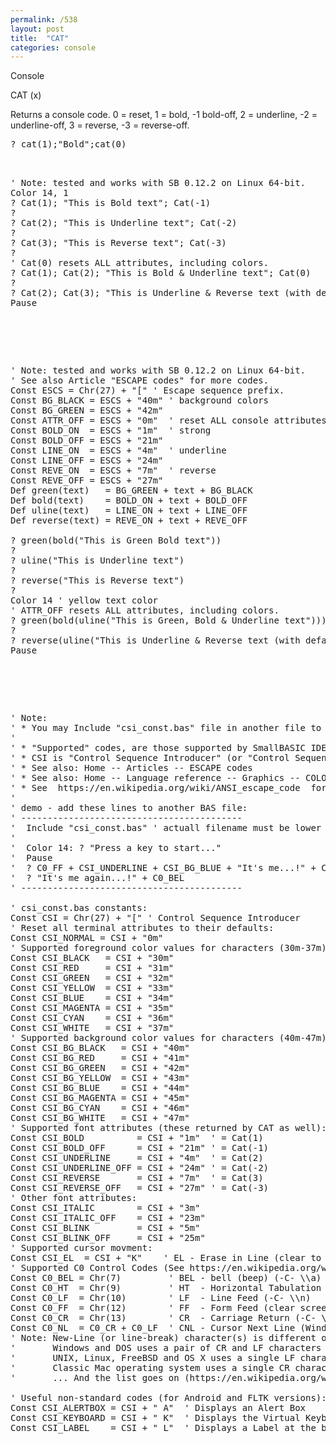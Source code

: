 ```yaml
---
permalink: /538
layout: post
title:  "CAT"
categories: console
---
```

Console

CAT (x)

Returns a console code. 0 = reset, 1 = bold, -1 bold-off, 2 = underline, -2 = underline-off, 3 = reverse, -3 = reverse-off.


<pre>? cat(1);"Bold";cat(0)

<pre>

' Note: tested and works with SB 0.12.2 on Linux 64-bit.
Color 14, 1
? Cat(1); "This is Bold text"; Cat(-1)
?
? Cat(2); "This is Underline text"; Cat(-2)
?
? Cat(3); "This is Reverse text"; Cat(-3)
? 
' Cat(0) resets ALL attributes, including colors.
? Cat(1); Cat(2); "This is Bold & Underline text"; Cat(0) 
?
? Cat(2); Cat(3); "This is Underline & Reverse text (with default colors)"; Cat(0)
Pause

</pre>

<pre>

' Note: tested and works with SB 0.12.2 on Linux 64-bit.
' See also Article "ESCAPE codes" for more codes.
Const ESCS = Chr(27) + "[" ' Escape sequence prefix.
Const BG_BLACK = ESCS + "40m" ' background colors
Const BG_GREEN = ESCS + "42m"
Const ATTR_OFF = ESCS + "0m"  ' reset ALL console attributes
Const BOLD_ON  = ESCS + "1m"  ' strong
Const BOLD_OFF = ESCS + "21m"
Const LINE_ON  = ESCS + "4m"  ' underline
Const LINE_OFF = ESCS + "24m"
Const REVE_ON  = ESCS + "7m"  ' reverse
Const REVE_OFF = ESCS + "27m"
Def green(text)   = BG_GREEN + text + BG_BLACK
Def bold(text)    = BOLD_ON + text + BOLD_OFF
Def uline(text)   = LINE_ON + text + LINE_OFF
Def reverse(text) = REVE_ON + text + REVE_OFF

? green(bold("This is Green Bold text"))
?
? uline("This is Underline text")
?
? reverse("This is Reverse text")
? 
Color 14 ' yellow text color
' ATTR_OFF resets ALL attributes, including colors.
? green(bold(uline("This is Green, Bold & Underline text"))) + ATTR_OFF
?
? reverse(uline("This is Underline & Reverse text (with default colors)"))
Pause

</pre>

<pre>

' Note:
' * You may Include "csi_const.bas" file in another file to make your code more clear.
'
' * "Supported" codes, are those supported by SmallBASIC IDE (not by another Terminal Emulator).
' * CSI is "Control Sequence Introducer" (or "Control Sequence Initiator"), i.e. Chr(27) + "[".
' * See also: Home -- Articles -- ESCAPE codes
' * See also: Home -- Language reference -- Graphics -- COLOR -- color_const.bas
' * See  https://en.wikipedia.org/wiki/ANSI_escape_code  for more Escape codes.
'
' demo - add these lines to another BAS file:
' ------------------------------------------
'  Include "csi_const.bas" ' actuall filename must be lower case for Linux.
'
'  Color 14: ? "Press a key to start..."
'  Pause
'  ? C0_FF + CSI_UNDERLINE + CSI_BG_BLUE + "It's me...!" + CSI_NORMAL
'  ? "It's me again...!" + C0_BEL
' ------------------------------------------

' csi_const.bas constants:
Const CSI = Chr(27) + "[" ' Control Sequence Introducer
' Reset all terminal attributes to their defaults:
Const CSI_NORMAL = CSI + "0m"
' Supported foreground color values for characters (30m-37m):
Const CSI_BLACK   = CSI + "30m"
Const CSI_RED     = CSI + "31m"
Const CSI_GREEN   = CSI + "32m"
Const CSI_YELLOW  = CSI + "33m"
Const CSI_BLUE    = CSI + "34m"
Const CSI_MAGENTA = CSI + "35m"
Const CSI_CYAN    = CSI + "36m"
Const CSI_WHITE   = CSI + "37m"
' Supported background color values for characters (40m-47m):
Const CSI_BG_BLACK   = CSI + "40m"
Const CSI_BG_RED     = CSI + "41m"
Const CSI_BG_GREEN   = CSI + "42m"
Const CSI_BG_YELLOW  = CSI + "43m"
Const CSI_BG_BLUE    = CSI + "44m"
Const CSI_BG_MAGENTA = CSI + "45m"
Const CSI_BG_CYAN    = CSI + "46m"
Const CSI_BG_WHITE   = CSI + "47m"
' Supported font attributes (these returned by CAT as well):
Const CSI_BOLD          = CSI + "1m"  ' = Cat(1)
Const CSI_BOLD_OFF      = CSI + "21m" ' = Cat(-1)
Const CSI_UNDERLINE     = CSI + "4m"  ' = Cat(2)
Const CSI_UNDERLINE_OFF = CSI + "24m" ' = Cat(-2)
Const CSI_REVERSE       = CSI + "7m"  ' = Cat(3)
Const CSI_REVERSE_OFF   = CSI + "27m" ' = Cat(-3)
' Other font attributes:
Const CSI_ITALIC        = CSI + "3m"
Const CSI_ITALIC_OFF    = CSI + "23m"
Const CSI_BLINK         = CSI + "5m"
Const CSI_BLINK_OFF     = CSI + "25m"
' Supported cursor movment:
Const CSI_EL  = CSI + "K"    ' EL - Erase in Line (clear to end of line).
' Supported C0 Control Codes (See https://en.wikipedia.org/wiki/C0_and_C1_control_codes):
Const C0_BEL = Chr(7)         ' BEL - bell (beep) (-C- \\a)
Const C0_HT  = Chr(9)         ' HT  - Horizontal Tabulation (tab) (-C- \\t)
Const C0_LF  = Chr(10)        ' LF  - Line Feed (-C- \\n)
Const C0_FF  = Chr(12)        ' FF  - Form Feed (clear screen) (-C- \\f)
Const C0_CR  = Chr(13)        ' CR  - Carriage Return (-C- \\r)
Const C0_NL  = C0_CR + C0_LF  ' CNL - Cursor Next Line (Windows style for \\n)
' Note: New-Line (or line-break) character(s) is different on each system:
'       Windows and DOS uses a pair of CR and LF characters to terminate lines.
'       UNIX, Linux, FreeBSD and OS X uses a single LF character only.
'       Classic Mac operating system uses a single CR character only.
'       ... And the list goes on (https://en.wikipedia.org/wiki/Newline).

' Useful non-standard codes (for Android and FLTK versions):
Const CSI_ALERTBOX = CSI + " A"  ' Displays an Alert Box
Const CSI_KEYBOARD = CSI + " K"  ' Displays the Virtual Keyboard
Const CSI_LABEL    = CSI + " L"  ' Displays a Label at the bottom of the screen

</pre>

